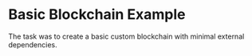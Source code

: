 # Basic Blockchain Example

The task was to create a basic custom blockchain with minimal external dependencies.
